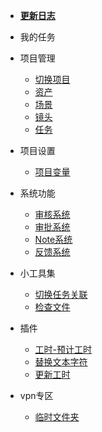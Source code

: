 * [**更新日志**](/desktop/update.md)

* 我的任务

* 项目管理
  * [切换项目](/desktop/project/project.md)
  * [资产](/desktop/project/asset.md)
  * [场景](/desktop/project/assembly.md)
  * [镜头](/desktop/project/shot.md)
  * [任务](/desktop/project/task.md)

* 项目设置
  * [项目变量](/desktop/project/variable.md)

* 系统功能
  * [审核系统](/desktop/module/review.md)
  * [审批系统](/desktop/module/approval.md)
  * [Note系统](/desktop/module/note.md)
  * [反馈系统](/desktop/module/feedback.md)

* 小工具集
  * [切换任务关联](/desktop/tool/replace_relative_task.md)
  * [检查文件](/desktop/tool/file_check.md)
* 插件
  * [工时-预计工时](/desktop/plugin/update_esttime.md)
  * [替换文本字符](/desktop/plugin/replace_string.md)
  * [更新工时](/desktop/plugin/update_task_time.md)

* vpn专区
  * [临时文件夹](/desktop/vpn/temp_file.md)